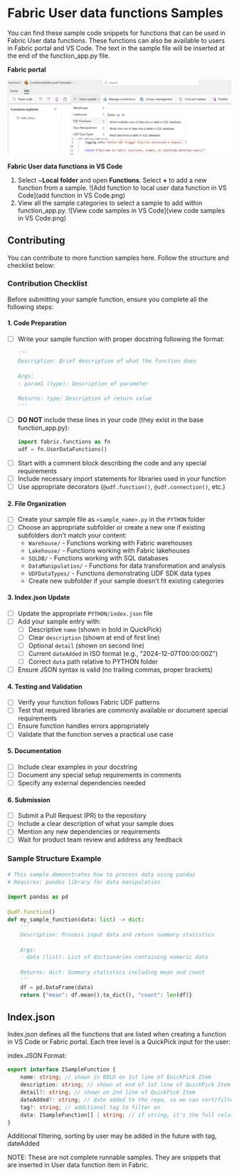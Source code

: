 # Fabric User data functions Samples 
You can find these sample code snippets for functions that can be used in Fabric User data functions.  These functions can also be available to users in Fabric portal and VS Code. The text in the sample file will be inserted at the end of the function_app.py file.

**Fabric portal**

![Sample code snippet for Fabric User data functions in portal](sample-code-snippet-functions-fabric-portal.png)

**Fabric User data functions in VS Code**
1. Select ~**Local folder** and open **Functions**. Select **+** to add a new function from a sample. 
![Add function to local user data function in VS Code](add function in VS Code.png)
2. View all the sample categories to select a sample to add within function_app.py.
![View code samples in VS Code](view code samples in VS Code.png)

 

## Contributing 

You can contribute to more function samples here. Follow the structure and checklist below:

### Contribution Checklist

Before submitting your sample function, ensure you complete all the following steps:

#### 1. Code Preparation
- [ ] Write your sample function with proper docstring following the format:
  ```python
  '''
  Description: Brief description of what the function does
  
  Args:
  - param1 (type): Description of parameter
  
  Returns: type: Description of return value
  '''
  ```
- [ ] **DO NOT** include these lines in your code (they exist in the base function_app.py):
  ```python
  import fabric.functions as fn
  udf = fn.UserDataFunctions()
  ```
- [ ] Start with a comment block describing the code and any special requirements
- [ ] Include necessary import statements for libraries used in your function
- [ ] Use appropriate decorators (`@udf.function()`, `@udf.connection()`, etc.)

#### 2. File Organization
- [ ] Create your sample file as `<sample_name>.py` in the `PYTHON` folder
- [ ] Choose an appropriate subfolder or create a new one if existing subfolders don't match your content:
  - `Warehouse/` - Functions working with Fabric warehouses
  - `Lakehouse/` - Functions working with Fabric lakehouses  
  - `SQLDB/` - Functions working with SQL databases
  - `DataManipulation/` - Functions for data transformation and analysis
  - `UDFDataTypes/` - Functions demonstrating UDF SDK data types
  - Create new subfolder if your sample doesn't fit existing categories

#### 3. Index.json Update
- [ ] Update the appropriate `PYTHON/index.json` file
- [ ] Add your sample entry with:
  - [ ] Descriptive `name` (shown in bold in QuickPick)
  - [ ] Clear `description` (shown at end of first line)
  - [ ] Optional `detail` (shown on second line)
  - [ ] Current `dateAdded` in ISO format (e.g., "2024-12-07T00:00:00Z")
  - [ ] Correct `data` path relative to PYTHON folder
- [ ] Ensure JSON syntax is valid (no trailing commas, proper brackets)

#### 4. Testing and Validation
- [ ] Verify your function follows Fabric UDF patterns
- [ ] Test that required libraries are commonly available or document special requirements
- [ ] Ensure function handles errors appropriately
- [ ] Validate that the function serves a practical use case

#### 5. Documentation
- [ ] Include clear examples in your docstring
- [ ] Document any special setup requirements in comments
- [ ] Specify any external dependencies needed

#### 6. Submission
- [ ] Submit a Pull Request (PR) to the repository
- [ ] Include a clear description of what your sample does
- [ ] Mention any new dependencies or requirements
- [ ] Wait for product team review and address any feedback

### Sample Structure Example

```python
# This sample demonstrates how to process data using pandas
# Requires: pandas library for data manipulation

import pandas as pd

@udf.function()
def my_sample_function(data: list) -> dict:
    '''
    Description: Process input data and return summary statistics
    
    Args:
    - data (list): List of dictionaries containing numeric data
    
    Returns: dict: Summary statistics including mean and count
    '''
    df = pd.DataFrame(data)
    return {"mean": df.mean().to_dict(), "count": len(df)}
```


## Index.json 
Index.json defines all the functions that are listed when creating a function in VS Code or Fabric portal. Each tree level is a QuickPick input for the user:



index.JSON Format:

```typescript
export interface ISampleFunction {
    name: string; // shown in BOLD on 1st line of QuickPick Item
    description: string; // shown at end of 1st line of QuickPick Item
    detail?: string; // shown on 2nd line of QuickPick Item
    dateAdded?: string; // date added to the repo, so we can sort/filter, like '2024-08-31T17:50:52.184Z'
    tag?: string; // additional tag to filter on
    data: ISampleFunction[] | string; // if string, it's the full relative path file name from root to download. Else it's an array of ISampleFunction
}
```

Additional filtering, sorting by user may be added in the future with tag, dateAdded

NOTE: These are not complete runnable samples. They are snippets that are inserted in User data function item in Fabric. 

